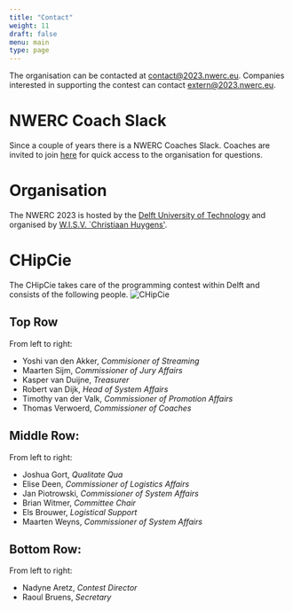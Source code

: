 ```yaml
---
title: "Contact"
weight: 11
draft: false
menu: main
type: page
---
```

The organisation can be contacted at [contact@2023.nwerc.eu](mailto:contact@2023.nwerc.eu). Companies interested in supporting the contest can contact [extern@2023.nwerc.eu](mailto:extern@2023.nwerc.eu).

# NWERC Coach Slack
Since a couple of years there is a NWERC Coaches Slack. Coaches are invited to join [here](https://nwerc-icpc.slack.com/join/shared_invite/zt-1ggf2uot2-SVwK9k29~xfwKZaZT0Vw6Q)
for quick access to the organisation for questions.

# Organisation
The NWERC 2023 is hosted by the [Delft University of Technology](https://www.tudelft.nl) and organised by [W.I.S.V. `Christiaan Huygens'](https://ch.tudelft.nl).

# CHipCie
The CHipCie takes care of the programming contest within Delft and consists of the following people.
![CHipCie](/chipcie2023.webp)

## Top Row
From left to right:
* Yoshi van den Akker, _Commisioner of Streaming_
* Maarten Sijm, _Commissioner of Jury Affairs_
* Kasper van Duijne, _Treasurer_
* Robert van Dijk, _Head of System Affairs_
* Timothy van der Valk, _Commissioner of Promotion Affairs_
* Thomas Verwoerd, _Commissioner of Coaches_

## Middle Row:
From left to right:
* Joshua Gort, _Qualitate Qua_
* Elise Deen, _Commissioner of Logistics Affairs_
* Jan Piotrowski, _Commissioner of System Affairs_
* Brian Witmer, _Committee Chair_
* Els Brouwer, _Logistical Support_
* Maarten Weyns, _Commissioner of System Affairs_

## Bottom Row:
From left to right:
* Nadyne Aretz, _Contest Director_
* Raoul Bruens, _Secretary_
